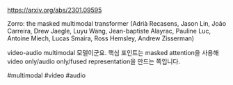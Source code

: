 https://arxiv.org/abs/2301.09595

Zorro: the masked multimodal transformer (Adrià Recasens, Jason Lin, Joāo Carreira, Drew Jaegle, Luyu Wang, Jean-baptiste Alayrac, Pauline Luc, Antoine Miech, Lucas Smaira, Ross Hemsley, Andrew Zisserman)

video-audio multimodal 모델이군요. 핵심 포인트는 masked attention을 사용해 video only/audio only/fused representation을 만드는 쪽입니다.

#multimodal #video #audio 